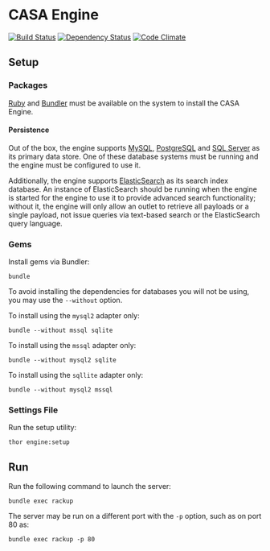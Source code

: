 # CASA Engine

[![Build Status](https://travis-ci.org/AppSharing/casa-engine.png)](https://travis-ci.org/AppSharing/casa-engine) [![Dependency Status](https://gemnasium.com/AppSharing/casa-engine.png)](https://gemnasium.com/AppSharing/casa-engine) [![Code Climate](https://codeclimate.com/github/AppSharing/casa-engine.png)](https://codeclimate.com/github/AppSharing/casa-engine)

## Setup

### Packages

[Ruby](https://www.ruby-lang.org/en/) and [Bundler](http://bundler.io/) must be available on the system to install the CASA Engine.

#### Persistence

Out of the box, the engine supports [MySQL](http://mysql.com), [PostgreSQL](http://www.postgresql.org/) and [SQL Server](http://www.microsoft.com/en-us/sqlserver/default.aspx) as its primary data store. One of these database systems must be running and the engine must be configured to use it.

Additionally, the engine supports [ElasticSearch](http://www.elasticsearch.org/) as its search index database. An instance of ElasticSearch should be running when the engine is started for the engine to use it to provide advanced search functionality; without it, the engine will only allow an outlet to retrieve all payloads or a single payload, not issue queries via text-based search or the ElasticSearch query language.

### Gems

Install gems via Bundler:

```
bundle
```

To avoid installing the dependencies for databases you will not be using, you may use the `--without` option.

To install using the `mysql2` adapter only:

```
bundle --without mssql sqlite
```

To install using the `mssql` adapter only:

```
bundle --without mysql2 sqlite
```

To install using the `sqllite` adapter only:

```
bundle --without mysql2 mssql
```

### Settings File

Run the setup utility:

```
thor engine:setup
```

## Run

Run the following command to launch the server:

```
bundle exec rackup
```

The server may be run on a different port with the `-p` option, such as on port 80 as:

```
bundle exec rackup -p 80
```
